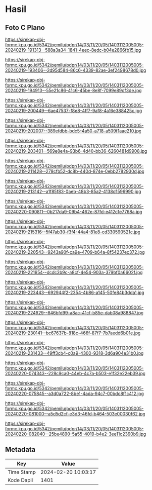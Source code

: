 # Hasil

## Foto C Plano

https://sirekap-obj-formc.kpu.go.id/5342/pemilu/pdpr/14/03/11/20/05/1403112005005-20240219-191313--588a3a34-1841-4eec-8edc-b04e2866fb15.jpg

https://sirekap-obj-formc.kpu.go.id/5342/pemilu/pdpr/14/03/11/20/05/1403112005005-20240219-193406--2d95d584-86c6-4339-82ae-3ef2498678d0.jpg

https://sirekap-obj-formc.kpu.go.id/5342/pemilu/pdpr/14/03/11/20/05/1403112005005-20240219-194913--55e21c86-41c6-45be-8e8f-7099e89df3de.jpg

https://sirekap-obj-formc.kpu.go.id/5342/pemilu/pdpr/14/03/11/20/05/1403112005005-20240219-200449--6ae47537-f8e8-4ff7-9af8-4a16e388425c.jpg

https://sirekap-obj-formc.kpu.go.id/5342/pemilu/pdpr/14/03/11/20/05/1403112005005-20240219-202007--389efdbb-bdc5-4a50-a718-a509f1aae210.jpg

https://sirekap-obj-formc.kpu.go.id/5342/pemilu/pdpr/14/03/11/20/05/1403112005005-20240219-203401--569e8e4a-93b6-4d40-bb36-6260481d9908.jpg

https://sirekap-obj-formc.kpu.go.id/5342/pemilu/pdpr/14/03/11/20/05/1403112005005-20240219-211428--278cfb52-dc8b-440d-874e-0ebb2782930d.jpg

https://sirekap-obj-formc.kpu.go.id/5342/pemilu/pdpr/14/03/11/20/05/1403112005005-20240219-213142--a1f85f83-0aeb-48b3-85a2-4138d1596990.jpg

https://sirekap-obj-formc.kpu.go.id/5342/pemilu/pdpr/14/03/11/20/05/1403112005005-20240220-090811--0b217da9-09b4-462e-87fd-e412c1e7768a.jpg

https://sirekap-obj-formc.kpu.go.id/5342/pemilu/pdpr/14/03/11/20/05/1403112005005-20240219-215316--5f47ab30-f3f4-44a4-81e8-cd330590521c.jpg

https://sirekap-obj-formc.kpu.go.id/5342/pemilu/pdpr/14/03/11/20/05/1403112005005-20240219-220543--9243a90f-ca9e-4709-b64a-8f54237ec372.jpg

https://sirekap-obj-formc.kpu.go.id/5342/pemilu/pdpr/14/03/11/20/05/1403112005005-20240219-221954--dcdc3b9c-a8cf-4e54-903a-379bf0a6602f.jpg

https://sirekap-obj-formc.kpu.go.id/5342/pemilu/pdpr/14/03/11/20/05/1403112005005-20240219-223443--692944f2-2354-4b86-a145-50fe84b3dda1.jpg

https://sirekap-obj-formc.kpu.go.id/5342/pemilu/pdpr/14/03/11/20/05/1403112005005-20240219-224929--846bfd99-a8ac-41cf-b85e-dab08a988847.jpg

https://sirekap-obj-formc.kpu.go.id/5342/pemilu/pdpr/14/03/11/20/05/1403112005005-20240219-230141--bc67637b-818c-466f-87f7-7b7aedd6b01e.jpg

https://sirekap-obj-formc.kpu.go.id/5342/pemilu/pdpr/14/03/11/20/05/1403112005005-20240219-231433--49ff3cb4-c0a9-4300-9318-3d6a904e31b0.jpg

https://sirekap-obj-formc.kpu.go.id/5342/pemilu/pdpr/14/03/11/20/05/1403112005005-20240220-074343--228c9ca0-44eb-4c7a-b503-e1f32e22eb39.jpg

https://sirekap-obj-formc.kpu.go.id/5342/pemilu/pdpr/14/03/11/20/05/1403112005005-20240220-075845--a3d0a722-8be1-4ada-94c7-00bdc8f1c412.jpg

https://sirekap-obj-formc.kpu.go.id/5342/pemilu/pdpr/14/03/11/20/05/1403112005005-20240220-081000--a5d5d2cf-e3d3-46fd-b464-503e00030f62.jpg

https://sirekap-obj-formc.kpu.go.id/5342/pemilu/pdpr/14/03/11/20/05/1403112005005-20240220-082040--25be4890-5a55-4019-b4e2-3ee11c2390b9.jpg


## Metadata

| Key        | Value               |
| ---------- | ------------------- |
| Time Stamp | 2024-02-20 10:03:17 |
| Kode Dapil | 1401                |




